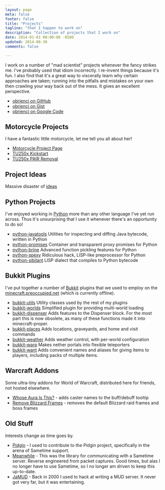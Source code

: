 ```yaml
---
layout: page
meta: false
footer: false
title: "Projects"
tagline: "that I happen to work on"
description: "Collection of projects that I work on"
date: 2014-01-01 00:00:00 -0500
updated: 2014-08-30
comments: false

---
```


I work on a number of "mad scientist" projects whenever the fancy
strikes me. I've probably used that idiom incorrectly. I re-invent
things because it's fun. I also find that it's a great way to
viscerally learn why certain approaches are taken; running into the
pitfalls and mistakes on your own then crawling your way back out of
the mess. It gives an excellent perspective.

* [obriencj on GitHub][github]
* [obriencj on Gist][gist]
* [obriencj on Google Code][gcode]

[github]: https://github.com/obriencj/ "Christopher O'Brien on GitHub"

[gist]: https://gist.github.com/obriencj/ "Christopher O'Brien on Gist"

[gcode]: https://code.google.com/p/obriencj/ "Projects on Google Code"


## Motorcycle Projects

I have a fantastic little motorcycle, let me tell you all about her!

* [Motorcycle Project Page](/projects/motorcycle/)
* [TU250x Kickstart](/projects/motorcycle/tu250x-kickstart/)
* [TU250x PAIR Removal](/projects/motorcycle/tu250x-pair-removal/)


## Project Ideas

Massive disaster of [ideas](/projects/ideas/)


## Python Projects

I've enjoyed working in [Python] more than any other language I've yet
run across. Thus it's unsurprising that I use it whenever there's an
opportunity to do so!

* [python-javatools] Utilities for inspecting and diffing Java
  bytecode, written in Python
* [python-promises] Container and transparent proxy promises for
  Python
* [python-brine] Advanced function pickling features for Python
* [python-spexy] Ridiculous hack, LISP-like preprocessor for Python
* [python-sibilant] LISP dialect that compiles to Python bytecode

[Python]: http://python.org/
[python-javatools]: http://github.com/obriencj/python-javatools/
[python-promises]: http://github.com/obriencj/python-promises/
[python-brine]: http://github.com/obriencj/python-brine/
[python-spexy]: http://github.com/obriencj/python-spexy/
[python-sibilant]: http://github.com/obriencj/python-sibilant/


## Bukkit Plugins

I've put together a number of [Bukkit] plugins that we used to employ
on the [minecraft.preoccupied.net][mc.p.n] (which is currently offline).

* [bukkit-utils] Utility classes used by the rest of my plugins
* [bukkit-worlds] Simplified plugin for providing multi-world loading
* [bukkit-dispenser] Adds features to the Dispenser block. For the
  most part this is now obsolete, as many of these functions made it
  into minecraft-proper.
* [bukkit-places] Adds locations, graveyards, and home and visit commands
* [bukkit-weather] Adds weather control, with per-world configuration
* [bukkit-warp] Makes nether portals into flexible teleporters
* [bukkit-want] Adds convenient names and aliases for giving items to
  players, including packs of multiple items.

[Bukkit]: http://bukkit.org/ "Open Source Minecraft server wrapper"

[mc.p.n]: http://tumblr.preoccupied.net/ "The Preoccupied Bukkit"

[bukkit-utils]: http://github.com/obriencj/bukkit-utils/
[bukkit-worlds]: http://github.com/obriencj/bukkit-worlds/
[bukkit-dispenser]: http://github.com/obriencj/bukkit-dispenser/
[bukkit-places]: http://github.com/obriencj/bukkit-places/
[bukkit-weather]: http://github.com/obriencj/bukkit-weather/
[bukkit-warp]: http://github.com/obriencj/bukkit-warp/
[bukkit-want]: http://github.com/obriencj/bukkit-want/


## Warcraft Addons

Some ultra-tiny addons for World of Warcraft, distributed here for
friends, not hosted elsewhere.

* [Whose Aura Is This?][whoseaura] - adds caster names to the
  buff/debuff tooltip
* [Remove Blizzard Frames][removeframes] - removes the default
  Blizzard raid frames and boss frames

[whoseaura]: http://preoccupied.net/~siege/addons/whoseaura.zip
[removeframes]: http://preoccupied.net/~siege/addons/removeframes.zip


## Old Stuff

Interests change as time goes by.

* [Pidgin] - I used to contribute to the Pidgin project, specifically
  in the arena of Sametime support.
* [Meanwhile] - This was the library for communicating with a Sametime
  server. Reverse engineered from packet captures. Good times, but
  alas I no longer have to use Sametime, so I no longer am driven to
  keep this up-to-date.
* [JaMUD] - Back in 2000 I used to hack at writing a MUD server. It
  never got very far, but it was entertaining.

[pidgin]: https://pidgin.im/
[meanwhile]: https://sf.net/projects/meanwhile/
[jamud]: https://sf.net/projects/jamud/
